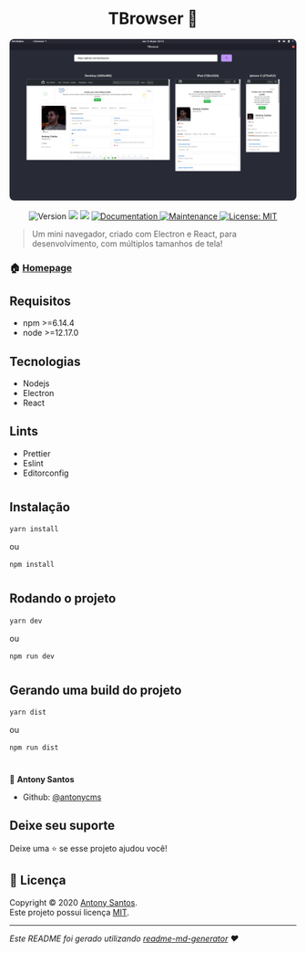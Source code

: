 <h1 align="center">TBrowser 👋</h1>

<div align="center">
  <img style="border-radius: 8px;" src="./assets/print.png"/>
</div>

<p align="center">
  <img alt="Version" src="https://img.shields.io/badge/version-1.0.0-blue.svg?cacheSeconds=2592000" />
  <img src="https://img.shields.io/badge/npm-%3E%3D6.14.4-blue.svg" />
  <img src="https://img.shields.io/badge/node-%3E%3D12.17.0-blue.svg" />
  <a href="https://github.com/kefranabg/readme-md-generator#readme" target="_blank">
    <img alt="Documentation" src="https://img.shields.io/badge/documentation-yes-brightgreen.svg" />
  </a>
  <a href="https://github.com/antonycms/t-browser/graphs/commit-activity" target="_blank">
    <img alt="Maintenance" src="https://img.shields.io/badge/Maintained%3F-yes-green.svg" />
  </a>
  <a href="https://github.com/antonycms/t-browser/blob/master/LICENSE" target="_blank">
    <img alt="License: MIT" src="https://img.shields.io/github/license/antonycms/t-browser" />
  </a>
</p>

> Um mini navegador, criado com Electron e React, para desenvolvimento, com múltiplos tamanhos de tela!

### 🏠 [Homepage](https://github.com/antonycms/t-browser)


## Requisitos

- npm >=6.14.4
- node >=12.17.0

## Tecnologias
- Nodejs
- Electron
- React

## Lints
- Prettier
- Eslint
- Editorconfig

#
## Instalação

```sh
yarn install
```
ou
```sh
npm install
```
#
## Rodando o projeto

```sh
yarn dev
```
ou
```sh
npm run dev
```

#
## Gerando uma build do projeto

```sh
yarn dist
```
ou
```sh
npm run dist
```

#
👤 **Antony Santos**

* Github: [@antonycms](https://github.com/antonycms)

## Deixe seu suporte

Deixe uma ⭐️ se esse projeto ajudou você!

## 📝 Licença

Copyright © 2020 [Antony Santos](https://github.com/antonycms).<br />
Este projeto possui licença [MIT](https://github.com/antonycms/t-browser/blob/master/LICENSE).

***
_Este README foi gerado utilizando [readme-md-generator](https://github.com/kefranabg/readme-md-generator) ❤️_